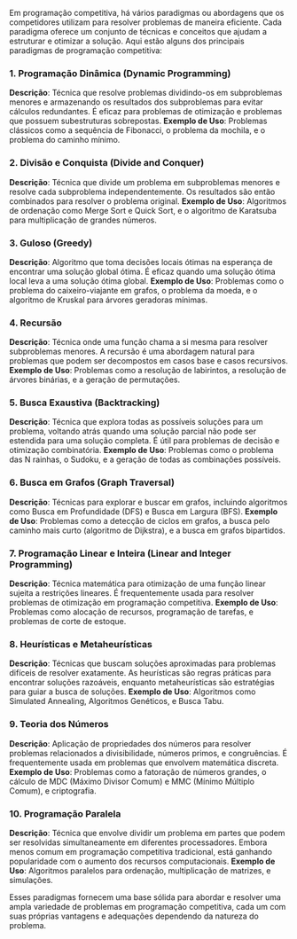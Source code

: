 Em programação competitiva, há vários paradigmas ou abordagens que os competidores utilizam para resolver problemas de maneira eficiente. Cada paradigma oferece um conjunto de técnicas e conceitos que ajudam a estruturar e otimizar a solução. Aqui estão alguns dos principais paradigmas de programação competitiva:

### 1. **Programação Dinâmica (Dynamic Programming)**
**Descrição**: Técnica que resolve problemas dividindo-os em subproblemas menores e armazenando os resultados dos subproblemas para evitar cálculos redundantes. É eficaz para problemas de otimização e problemas que possuem subestruturas sobrepostas.
**Exemplo de Uso**: Problemas clássicos como a sequência de Fibonacci, o problema da mochila, e o problema do caminho mínimo.

### 2. **Divisão e Conquista (Divide and Conquer)**
**Descrição**: Técnica que divide um problema em subproblemas menores e resolve cada subproblema independentemente. Os resultados são então combinados para resolver o problema original.
**Exemplo de Uso**: Algoritmos de ordenação como Merge Sort e Quick Sort, e o algoritmo de Karatsuba para multiplicação de grandes números.

### 3. **Guloso (Greedy)**
**Descrição**: Algoritmo que toma decisões locais ótimas na esperança de encontrar uma solução global ótima. É eficaz quando uma solução ótima local leva a uma solução ótima global.
**Exemplo de Uso**: Problemas como o problema do caixeiro-viajante em grafos, o problema da moeda, e o algoritmo de Kruskal para árvores geradoras mínimas.

### 4. **Recursão**
**Descrição**: Técnica onde uma função chama a si mesma para resolver subproblemas menores. A recursão é uma abordagem natural para problemas que podem ser decompostos em casos base e casos recursivos.
**Exemplo de Uso**: Problemas como a resolução de labirintos, a resolução de árvores binárias, e a geração de permutações.

### 5. **Busca Exaustiva (Backtracking)**
**Descrição**: Técnica que explora todas as possíveis soluções para um problema, voltando atrás quando uma solução parcial não pode ser estendida para uma solução completa. É útil para problemas de decisão e otimização combinatória.
**Exemplo de Uso**: Problemas como o problema das N rainhas, o Sudoku, e a geração de todas as combinações possíveis.

### 6. **Busca em Grafos (Graph Traversal)**
**Descrição**: Técnicas para explorar e buscar em grafos, incluindo algoritmos como Busca em Profundidade (DFS) e Busca em Largura (BFS).
**Exemplo de Uso**: Problemas como a detecção de ciclos em grafos, a busca pelo caminho mais curto (algoritmo de Dijkstra), e a busca em grafos bipartidos.

### 7. **Programação Linear e Inteira (Linear and Integer Programming)**
**Descrição**: Técnica matemática para otimização de uma função linear sujeita a restrições lineares. É frequentemente usada para resolver problemas de otimização em programação competitiva.
**Exemplo de Uso**: Problemas como alocação de recursos, programação de tarefas, e problemas de corte de estoque.

### 8. **Heurísticas e Metaheurísticas**
**Descrição**: Técnicas que buscam soluções aproximadas para problemas difíceis de resolver exatamente. As heurísticas são regras práticas para encontrar soluções razoáveis, enquanto metaheurísticas são estratégias para guiar a busca de soluções.
**Exemplo de Uso**: Algoritmos como Simulated Annealing, Algoritmos Genéticos, e Busca Tabu.

### 9. **Teoria dos Números**
**Descrição**: Aplicação de propriedades dos números para resolver problemas relacionados a divisibilidade, números primos, e congruências. É frequentemente usada em problemas que envolvem matemática discreta.
**Exemplo de Uso**: Problemas como a fatoração de números grandes, o cálculo de MDC (Máximo Divisor Comum) e MMC (Mínimo Múltiplo Comum), e criptografia.

### 10. **Programação Paralela**
**Descrição**: Técnica que envolve dividir um problema em partes que podem ser resolvidas simultaneamente em diferentes processadores. Embora menos comum em programação competitiva tradicional, está ganhando popularidade com o aumento dos recursos computacionais.
**Exemplo de Uso**: Algoritmos paralelos para ordenação, multiplicação de matrizes, e simulações.

Esses paradigmas fornecem uma base sólida para abordar e resolver uma ampla variedade de problemas em programação competitiva, cada um com suas próprias vantagens e adequações dependendo da natureza do problema.